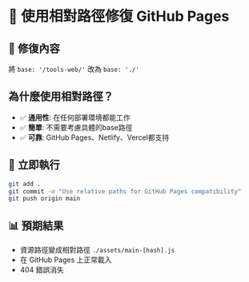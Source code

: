 # 🎯 使用相對路徑修復 GitHub Pages

## 🔧 修復內容
將 `base: '/tools-web/'` 改為 `base: './'`

## 為什麼使用相對路徑？
- ✅ **通用性**: 在任何部署環境都能工作
- ✅ **簡單**: 不需要考慮具體的base路徑
- ✅ **可靠**: GitHub Pages、Netlify、Vercel都支持

## 🚀 立即執行
```bash
git add .
git commit -m "Use relative paths for GitHub Pages compatibility"
git push origin main
```

## 📊 預期結果
- 資源路徑變成相對路徑 `./assets/main-[hash].js`
- 在 GitHub Pages 上正常載入
- 404 錯誤消失